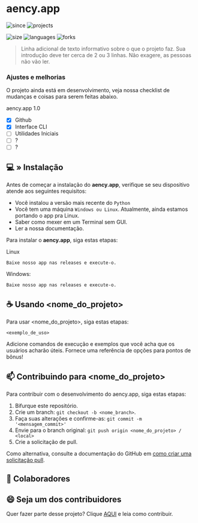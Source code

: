 # aency.app
![since](https://img.shields.io/badge/since-2022-green?labelColor=gray&style=plastic&logoWidth=0) ![projects](https://img.shields.io/badge/projects-5-red?labelColor=gray&style=plastic&logoWidth=0)

![size](https://img.shields.io/github/repo-size/aencyco/aencyapp?size&?style=plastic) ![languages](https://img.shields.io/github/languages/count/aencyco/aencyapp?style=plastic) ![forks](https://img.shields.io/github/forks/aencyco/aencyapp?style=plastic)

> Linha adicional de texto informativo sobre o que o projeto faz. Sua introdução deve ter cerca de 2 ou 3 linhas. Não exagere, as pessoas não vão ler.

### Ajustes e melhorias

O projeto ainda está em desenvolvimento, veja nossa checklist de mudanças e coisas para serem feitas abaixo.

aency.app 1.0
- [x] Github
- [x] Interface CLI
- [ ] Utilidades Iniciais
- [ ] ?
- [ ] ?

## 💻 » Instalação

Antes de começar a instalação do **aency.app**, verifique se seu dispositivo atende aos seguintes requisitos:

- Você instalou a versão mais recente do `Python`
- Você tem uma máquina `Windows ou Linux`. Atualmente, ainda estamos portando o app pra Linux.
- Saber como mexer em um Terminal sem GUI.
- Ler a nossa documentação.

Para instalar o **aency.app**, siga estas etapas:

Linux

```
Baixe nosso app nas releases e execute-o.
```

Windows:

```
Baixe nosso app nas releases e execute-o.
```

## ☕ Usando <nome_do_projeto>

Para usar <nome_do_projeto>, siga estas etapas:

```
<exemplo_de_uso>
```

Adicione comandos de execução e exemplos que você acha que os usuários acharão úteis. Fornece uma referência de opções para pontos de bônus!

## 📫 Contribuindo para <nome_do_projeto>

Para contribuir com o desenvolvimento do aency.app, siga estas etapas:

1. Bifurque este repositório.
2. Crie um branch: `git checkout -b <nome_branch>`.
3. Faça suas alterações e confirme-as: `git commit -m '<mensagem_commit>'`
4. Envie para o branch original: `git push origin <nome_do_projeto> / <local>`
5. Crie a solicitação de pull.

Como alternativa, consulte a documentação do GitHub em [como criar uma solicitação pull](https://help.github.com/en/github/collaborating-with-issues-and-pull-requests/creating-a-pull-request).

## 🤝 Colaboradores


## 😄 Seja um dos contribuidores

Quer fazer parte desse projeto? Clique [AQUI](CONTRIBUTING.md) e leia como contribuir.
